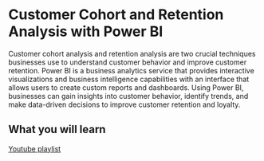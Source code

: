 # Customer Cohort and Retention Analysis with Power BI

Customer cohort analysis and retention analysis are two crucial techniques businesses use to understand customer behavior and improve customer retention. Power BI is a business analytics service that provides interactive visualizations and business intelligence capabilities with an interface that allows users to create custom reports and dashboards. Using Power BI, businesses can gain insights into customer behavior, identify trends, and make data-driven decisions to improve customer retention and loyalty.

## What you will learn

[Youtube playlist](https://www.youtube.com/playlist?list=PLabEwYkKS0unWu9xVvuDVMH8ffjSecN4o)


